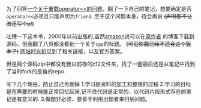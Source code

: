 为了回答[一个关于重载operator<<的问题](https://stackoverflow.com/questions/74672391/get-private-element-outside-the-class)，翻了一下自己的笔记，想要确定是否`operator<<`必须且只能声明为`friend`.
至于这个问题本身，待会再说 ~~(声明都不让改还写个p!)~~  

吐槽一下这本书，2000年以前出版的,虽然[amazon](https://www.amazon.com/Thinking-Vol-Introduction-Standard-2nd/dp/0139798099)说可以在[原作者](https://www.bruceeckel.com/) 的博客下载到源码，但我翻了八页都没看到一个关于`cpp`的标题。
~~(可见影魔已经不适合这个版本了)~~
[网站时光机](https://web.archive.org/web/20070304085516/http://www.mindview.net/FAQ/FAQ-002)见到了相关链接，以及官方答案。

但是两个源码zip中都没有我以前存的c12文件夹，找了一圈最后还是从笔记中找到了当时fork的是谁的repo.

写下几个理由，防止自己再删掉
1.学习是资料的加工和整理的过程
2.学习的目标是在需要的时候能正常回忆起来,记不住代码是正常的，以代码片段形式存在的笔记是有意义的.
3.做题非必须，要善于利用出题者来归纳问题。

